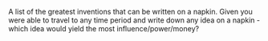 A list of the greatest inventions that can be written on a napkin. Given you were able to travel to any time period and write down any idea on a napkin - which idea would yield the most influence/power/money? 
